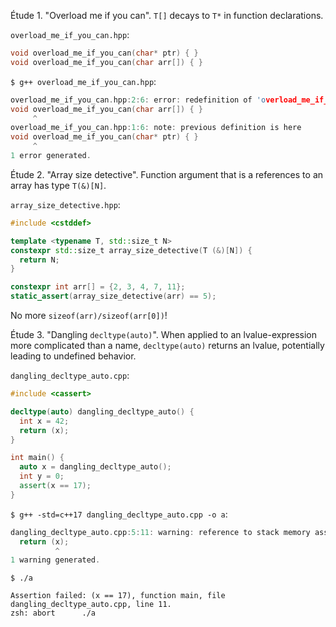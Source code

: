 Étude 1. "Overload me if you can". `T[]` decays to `T*` in function declarations.

`overload_me_if_you_can.hpp`:

```cpp
void overload_me_if_you_can(char* ptr) { }
void overload_me_if_you_can(char arr[]) { }

```

`$ g++ overload_me_if_you_can.hpp`:

```cpp
overload_me_if_you_can.hpp:2:6: error: redefinition of 'overload_me_if_you_can'
void overload_me_if_you_can(char arr[]) { }
     ^
overload_me_if_you_can.hpp:1:6: note: previous definition is here
void overload_me_if_you_can(char* ptr) { }
     ^
1 error generated.
```

Étude 2. "Array size detective". Function argument that is a references to an array has type `T(&)[N]`.

`array_size_detective.hpp`:

```cpp
#include <cstddef>

template <typename T, std::size_t N>
constexpr std::size_t array_size_detective(T (&)[N]) {
  return N;
}

constexpr int arr[] = {2, 3, 4, 7, 11};
static_assert(array_size_detective(arr) == 5);
```

No more `sizeof(arr)/sizeof(arr[0])`!

Étude 3. "Dangling `decltype(auto)`". When applied to an lvalue-expression more complicated than a name, `decltype(auto)` returns an lvalue, potentially leading to undefined behavior.

`dangling_decltype_auto.cpp`:

```cpp
#include <cassert>

decltype(auto) dangling_decltype_auto() {
  int x = 42;
  return (x);
}

int main() {
  auto x = dangling_decltype_auto();
  int y = 0;
  assert(x == 17);
}
```

`$ g++ -std=c++17 dangling_decltype_auto.cpp -o a`:

```cpp
dangling_decltype_auto.cpp:5:11: warning: reference to stack memory associated with local variable 'x' returned [-Wreturn-stack-address]
  return (x);
          ^
1 warning generated.
```

`$ ./a`

```
Assertion failed: (x == 17), function main, file dangling_decltype_auto.cpp, line 11.
zsh: abort      ./a
```
